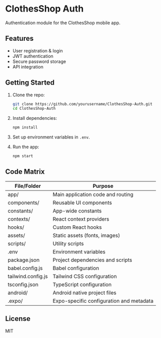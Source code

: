 # ClothesShop Auth

Authentication module for the ClothesShop mobile app.

## Features

- User registration & login
- JWT authentication
- Secure password storage
- API integration

## Getting Started

1. Clone the repo:
   ```sh
   git clone https://github.com/yourusername/ClothesShop-Auth.git
   cd ClothesShop-Auth
   ```
2. Install dependencies:
   ```sh
   npm install
   ```
3. Set up environment variables in `.env`.

4. Run the app:
   ```sh
   npm start
   ```

## Code Matrix

| File/Folder         | Purpose                                                      |
|---------------------|-------------------------------------------------------------|
| app/                | Main application code and routing                           |
| components/         | Reusable UI components                                      |
| constants/          | App-wide constants                                          |
| contexts/           | React context providers                                     |
| hooks/              | Custom React hooks                                          |
| assets/             | Static assets (fonts, images)                               |
| scripts/            | Utility scripts                                             |
| .env                | Environment variables                                       |
| package.json        | Project dependencies and scripts                            |
| babel.config.js     | Babel configuration                                         |
| tailwind.config.js  | Tailwind CSS configuration                                  |
| tsconfig.json       | TypeScript configuration                                    |
| android/            | Android native project files                                |
| .expo/              | Expo-specific configuration and metadata                    |

## License

MIT
